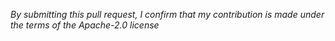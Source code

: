 *By submitting this pull request, I confirm that my contribution is made under the terms of the Apache-2.0 license*
